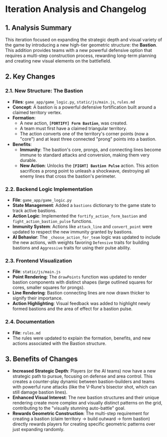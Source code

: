 # Iteration Analysis and Changelog

## 1. Analysis Summary
This iteration focused on expanding the strategic depth and visual variety of the game by introducing a new high-tier geometric structure: the **Bastion**. This addition provides teams with a new powerful defensive option that requires a multi-step construction process, rewarding long-term planning and creating new visual elements on the battlefield.

## 2. Key Changes

### 2.1. New Structure: The Bastion
- **Files**: `game_app/game_logic.py`, `static/js/main.js`, `rules.md`
- **Concept**: A bastion is a powerful defensive fortification built around a claimed territory vertex.
- **Formation**:
    - A new action, **`[FORTIFY] Form Bastion`**, was created.
    - A team must first have a claimed triangular territory.
    - The action converts one of the territory's corner points (now a "core") and at least three connected "prong" points into a bastion.
- **Benefits**:
    - **Immunity**: The bastion's core, prongs, and connecting lines become immune to standard attacks and conversion, making them very durable.
    - **New Action**: Unlocks the **`[FIGHT] Bastion Pulse`** action. This action sacrifices a prong point to unleash a shockwave, destroying all enemy lines that cross the bastion's perimeter.

### 2.2. Backend Logic Implementation
- **File**: `game_app/game_logic.py`
- **State Management**: Added a `bastions` dictionary to the game state to track active bastions.
- **Action Logic**: Implemented the `fortify_action_form_bastion` and `fight_action_bastion_pulse` functions.
- **Immunity System**: Actions like `attack_line` and `convert_point` were updated to respect the new immunity granted by bastions.
- **AI Behavior**: The `_choose_action_for_team` logic was updated to include the new actions, with weights favoring `Defensive` traits for building bastions and `Aggressive` traits for using their pulse ability.

### 2.3. Frontend Visualization
- **File**: `static/js/main.js`
- **Point Rendering**: The `drawPoints` function was updated to render bastion components with distinct shapes (large outlined squares for cores, smaller squares for prongs).
- **Line Rendering**: Bastion connecting lines are now drawn thicker to signify their importance.
- **Action Highlighting**: Visual feedback was added to highlight newly formed bastions and the area of effect for a bastion pulse.

### 2.4. Documentation
- **File**: `rules.md`
- The rules were updated to explain the formation, benefits, and new actions associated with the Bastion structure.

## 3. Benefits of Changes
- **Increased Strategic Depth**: Players (or the AI teams) now have a new strategic path to pursue, focusing on defense and area control. This creates a counter-play dynamic between bastion-builders and teams with powerful rune attacks (like the V-Rune's bisector shot, which can still damage bastion lines).
- **Enhanced Visual Interest**: The new bastion structures and their unique rendering create more complex and visually distinct patterns on the grid, contributing to the "visually stunning auto-battle" goal.
- **Rewards Geometric Construction**: The multi-step requirement for creating a bastion (claim territory -> build outward -> form bastion) directly rewards players for creating specific geometric patterns over just expanding randomly.